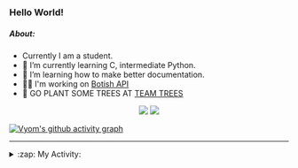 ### Hello World!

##### About:
- Currently I am a student.
- 🌱 I’m currently learning C, intermediate Python.
- 🌱 I’m learning how to make better documentation.
- 👨‍💻 I'm working on [Botish API](https://github.com/Vyvy-vi/api)
- 🌱 GO PLANT SOME TREES AT [TEAM TREES](https://teamtrees.org/)

<p align="center">
  <a href="https://twitter.com/Vyvy_viM"><img target="_blank" src="https://img.shields.io/badge/twitter%20@Vyvy_viM-0D95E8?style=for-the-badge&logo=twitter&logoColor=white"/></a> 
  <a href="https://vyvy-vi.github.io/portfolio"><img target="_blank" src="https://img.shields.io/badge/-I_love_open_source-green?style=for-the-badge&logo=github&logoColor=black"/></a> 
</p>

[![Vyom's github activity graph](https://activity-graph.herokuapp.com/graph?username=Vyvy-vi)](https://github.com/ashutosh00710/github-readme-activity-graph)

---
<details>
  <summary>:zap: My Activity:</summary>
  
<!--START_SECTION:waka-->
![Code Time](http://img.shields.io/badge/Code%20Time-587%20hrs%2028%20mins-blue)

**I'm a Night 🦉** 

```text
🌞 Morning    43 commits     ██░░░░░░░░░░░░░░░░░░░░░░░   7.98% 
🌆 Daytime    138 commits    ██████░░░░░░░░░░░░░░░░░░░   25.6% 
🌃 Evening    165 commits    ███████░░░░░░░░░░░░░░░░░░   30.61% 
🌙 Night      193 commits    █████████░░░░░░░░░░░░░░░░   35.81%

```
📅 **I'm Most Productive on Sunday** 

```text
Monday       52 commits     ██░░░░░░░░░░░░░░░░░░░░░░░   9.65% 
Tuesday      98 commits     ████░░░░░░░░░░░░░░░░░░░░░   18.18% 
Wednesday    78 commits     ███░░░░░░░░░░░░░░░░░░░░░░   14.47% 
Thursday     68 commits     ███░░░░░░░░░░░░░░░░░░░░░░   12.62% 
Friday       51 commits     ██░░░░░░░░░░░░░░░░░░░░░░░   9.46% 
Saturday     60 commits     ██░░░░░░░░░░░░░░░░░░░░░░░   11.13% 
Sunday       132 commits    ██████░░░░░░░░░░░░░░░░░░░   24.49%

```


📊 **This Week I Spent My Time On** 

```text
🔥 Editors: 
Unknown Editor           21 hrs 29 mins      ████████████████░░░░░░░░░   67.48% 
Vim                      10 hrs 21 mins      ████████░░░░░░░░░░░░░░░░░   32.52%

🐱‍💻 Projects: 
Unknown Project          22 hrs 42 mins      █████████████████░░░░░░░░   71.3% 
praise_backend_js        6 hrs 2 mins        ████░░░░░░░░░░░░░░░░░░░░░   18.95% 
pollen-bot               1 hr 22 mins        █░░░░░░░░░░░░░░░░░░░░░░░░   4.34% 
discord-bot              1 hr 19 mins        █░░░░░░░░░░░░░░░░░░░░░░░░   4.18% 
save-blahaj              8 mins              ░░░░░░░░░░░░░░░░░░░░░░░░░   0.44%

```


 Last Updated on 17/01/2022
<!--END_SECTION:waka-->
</details>
